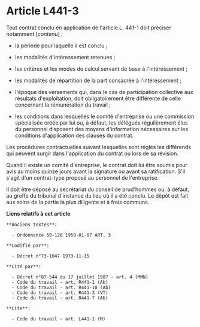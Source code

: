 # Article L441-3

Tout contrat conclu en application de l'article L. 441-1 doit préciser notamment [*contenu*] :

- la période pour laquelle il est conclu ;

- les modalités d'intéressement retenues ;

- les critères et les modes de calcul servant de base à l'intéressement ;

- les modalités de répartition de la part consacrée à l'intéressement ;

- l'époque des versements qui, dans le cas de participation collective aux résultats d'exploitation, doit obligatoirement
être différente de celle concernant la rémunération du travail ;

- les conditions dans lesquelles le comité d'entreprise ou une commission spécialisée créée par lui ou, à défaut, les
délégués régulièrement élus du personnel disposent des moyens d'information nécessaires sur les conditions d'application des
clauses du contrat.

Les procédures contractuelles suivant lesquelles sont réglés les différends qui peuvent surgir dans l'application du contrat
ou lors de sa révision.

Quand il existe un comité d'entreprise, le contrat doit lui être soumis pour avis au moins quinze jours avant la signature ou
avant sa ratification. S'il s'agit d'un contrat-type proposé au personnel de l'entreprise.

Il doit être déposé au secrétariat du conseil de prud'hommes ou, à défaut, au greffe du tribunal d'instance du lieu où il a
été conclu. Le dépôt est fait aux soins de la partie la plus diligente et à frais communs.

**Liens relatifs à cet article**

	**Anciens textes**:

	  - Ordonnance 59-126 1959-01-07 ART. 3

	**Codifié par**:

	  - Décret n°73-1047 1973-11-15

	**Cité par**:

	  - Décret n°87-544 du 17 juillet 1987 - art. 4 (MMN)
	  - Code du travail - art. R441-1 (Ab)
	  - Code du travail - art. R441-10 (Ab)
	  - Code du travail - art. R441-3 (VT)
	  - Code du travail - art. R441-7 (Ab)

	**Cite**:

	  - Code du travail - art. L441-1 (M)
